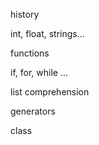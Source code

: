 history

int, float, strings...

functions

if, for, while ...

list comprehension

generators

class
